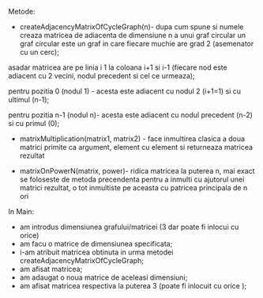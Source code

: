 Metode:

* createAdjacencyMatrixOfCycleGraph(n)- dupa cum spune si numele creaza matricea de adiacenta de dimensiune n a unui graf circular
 un graf circular este un graf in care fiecare muchie are grad 2 (asemenator cu un cerc);
 
 asadar matricea are pe linia i 1 la coloana i+1 si i-1 (fiecare nod este adiacent cu 2 vecini, nodul precedent si cel ce urmeaza);
 
 pentru pozitia 0 (nodul 1) - acesta este adiacent cu nodul 2 (i+1=1) si cu ultimul (n-1);
 
 pentru pozitia n-1 (nodul n)- acesta este adiacent cu nodul precedent (n-2) si cu primul (0);

* matrixMultiplication(matrix1, matrix2) - face inmultirea clasica a doua matrici primite ca argument, element cu element si returneaza matricea rezultat

* matrixOnPowerN(matrix, power)- ridica matricea la puterea n, mai exact se foloseste de metoda precendenta pentru a inmulti cu ajutorul unei matrici rezultat, o tot inmultiste pe aceasta cu patricea principala de n ori

In Main:
* am introdus dimensiunea grafului/matricei (3 dar poate fi inlocui cu orice)
* am facu o matrice de dimensiunea specificata;
* i-am atribuit matricea obtinuta in urma metodei createAdjacencyMatrixOfCycleGraph;
* am afisat matricea;
* am adaugat o noua matrice de aceleasi dimensiuni; 
* am afisat matricea respectiva la puterea 3 (poate fi inlocuit cu orice );
